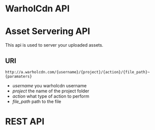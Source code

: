 # WarholCdn API


# Asset Servering API
This api is used to server your uploaded assets.

## URI

	http://a.warholcdn.com/{username}/{project}/{action}/{file_path}~{paramaters}

 * *username* you warholcdn username
 * *project* the name of the project folder
 * *action* what type of action to perform
 * *file_path* path to the file

## 



# REST API
